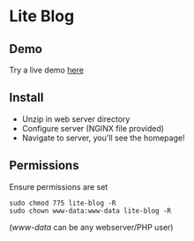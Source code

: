 # Lite Blog

## Demo
Try a live demo [here](https://lite-blog.timothyclark.co.uk)

## Install
* Unzip in web server directory
* Configure server (NGINX file provided)
* Navigate to server, you'll see the homepage!

## Permissions
Ensure permissions are set
```
sudo chmod 775 lite-blog -R
sudo chown www-data:www-data lite-blog -R
```
(*www-data* can be any webserver/PHP user)
